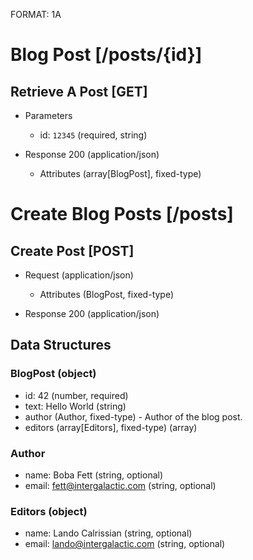 FORMAT: 1A

# Blog Post [/posts/{id}]
## Retrieve A Post [GET]

+ Parameters
    + id: `12345` (required, string)

+ Response 200 (application/json)
    + Attributes (array[BlogPost], fixed-type)


# Create Blog Posts [/posts]

## Create Post [POST]
+ Request (application/json)
    + Attributes (BlogPost, fixed-type)

+ Response 200 (application/json)


## Data Structures

### BlogPost (object)
+ id: 42 (number, required)
+ text: Hello World (string)
+ author (Author, fixed-type) - Author of the blog post.
+ editors (array[Editors], fixed-type) (array)

### Author
+ name: Boba Fett (string, optional)
+ email: fett@intergalactic.com (string, optional)

### Editors (object)
+ name: Lando Calrissian (string, optional)
+ email: lando@intergalactic.com (string, optional)
